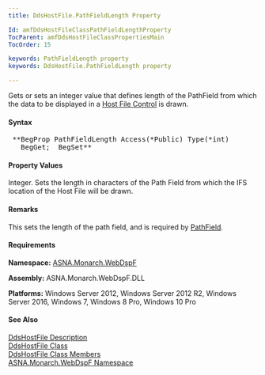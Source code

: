 ```yaml
---
title: DdsHostFile.PathFieldLength Property

Id: amfDdsHostFileClassPathFieldLengthProperty
TocParent: amfDdsHostFileClassPropertiesMain
TocOrder: 15

keywords: PathFieldLength property
keywords: DdsHostFile.PathFieldLength property

---
```


Gets or sets an integer value that defines length of the PathField from which the data to be displayed in a [Host File Control](amfDdsHostFileClass.html) is drawn.

#### Syntax
<pre class="prettyprint"> **BegProp PathFieldLength Access(*Public) Type(*int)
   BegGet;  BegSet** </pre>

#### Property Values
Integer. Sets the length in characters of the Path Field from which the IFS location of the Host File will be drawn. 

#### Remarks
This sets the length of the path field, and is required by [PathField](amdDdsHostFileClassPathFieldProperty.html).

#### Requirements
**Namespace:** [ASNA.Monarch.WebDspF](amfWebDspFNamespace.html)

**Assembly:** ASNA.Monarch.WebDspF.DLL

**Platforms:** Windows Server 2012, Windows Server 2012 R2, Windows Server 2016, Windows 7, Windows 8 Pro, Windows 10 Pro

#### See Also
[DdsHostFile Description](amfUnderstandingHostFiles.html)<br /> [ DdsHostFile Class](amfDdsHostFileClass.html) <br /> [ DdsHostFile Class Members](amfDdsHostFileClassMembers.html) <br /> [ ASNA.Monarch.WebDspF Namespace](amfWebDspFNamespace.html) 
